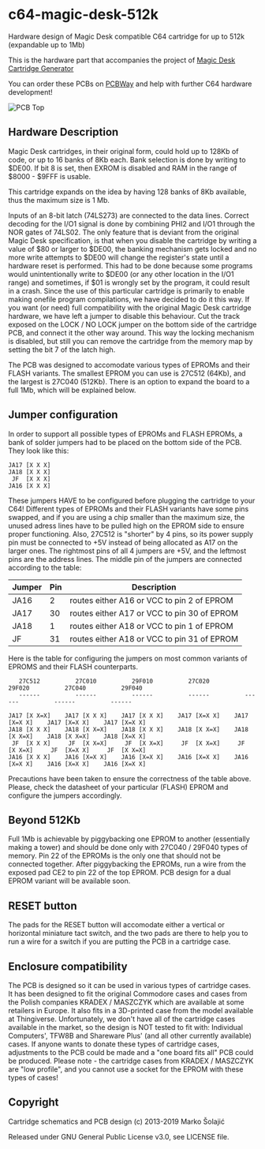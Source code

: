 # c64-magic-desk-512k
Hardware design of Magic Desk compatible C64 cartridge for up to 512k (expandable up to 1Mb)

This is the hardware part that accompanies the project of [Magic Desk Cartridge Generator](https://bitbucket.org/zzarko/magic-desk-cartridge-generator/)

You can order these PCBs on [PCBWay](https://www.pcbway.com/project/shareproject/C64_Magic_Desk_512k_Cartridge.html) and help with further C64 hardware development!

![PCB Top](./MDCC_512k_pcb_top.png)

Hardware Description
--------------------

Magic Desk cartridges, in their original form, could hold up to 128Kb of code, or up to 16 banks of 8Kb each. Bank selection is done by writing to $DE00. If bit 8 is set, then EXROM is disabled and RAM in the range of $8000 - $9FFF is usable.

This cartridge expands on the idea by having 128 banks of 8Kb available, thus the maximum size is 1 Mb.

Inputs of an 8-bit latch (74LS273) are connected to the data lines. Correct decoding for the I/O1 signal is done by combining PHI2 and I/O1 through the NOR gates of 74LS02. The only feature that is deviant from the original Magic Desk specification, is that when you disable the cartridge by writing a value of $80 or larger to $DE00, the banking mechanism gets locked and no more write attempts to $DE00 will change the register's state until a hardware reset is performed. This had to be done because some programs would unintentionally write to $DE00 (or any other location in the I/O1 range) and sometimes, if $01 is wrongly set by the program, it could result in a crash. Since the use of this particular cartridge is primarily to enable making onefile program compilations, we have decided to do it this way. If you want (or need) full compatibility with the original Magic Desk cartridge hardware, we have left a jumper to disable this behaviour. Cut the track exposed on the LOCK / NO LOCK jumper on the bottom side of the cartridge PCB, and connect it the other way around. This way the locking mechanism is disabled, but still you can remove the cartridge from the memory map by setting the bit 7 of the latch high.

The PCB was designed to accomodate various types of EPROMs and their FLASH variants. The smallest EPROM you can use is 27C512 (64Kb), and the largest is 27C040 (512Kb). There is an option to expand the board to a full 1Mb, which will be explained below.

Jumper configuration
--------------------

In order to support all possible types of EPROMs and FLASH EPROMs, a bank of solder jumpers had to be placed on the bottom side of the PCB. They look like this:

```
JA17 [X X X]       
JA18 [X X X]      
 JF  [X X X]      
JA16 [X X X]
```

These jumpers HAVE to be configured before plugging the cartridge to your C64! Different types of EPROMs and their FLASH variants have some pins swapped, and if you are using a chip smaller than the maximum size, the unused adress lines have to be pulled high on the EPROM side to ensure proper functioning. Also, 27C512 is "shorter" by 4 pins, so its power supply pin must be connected to +5V instead of being allocated as A17 on the larger ones. The rightmost pins of all 4 jumpers are +5V, and the leftmost pins are the address lines. The middle pin of the jumpers are connected according to the table:

| Jumper | Pin | Description                                 |
|--------|-----|---------------------------------------------|
| JA16   | 2   | routes either A16 or VCC to pin 2 of EPROM  |
| JA17   | 30  | routes either A17 or VCC to pin 30 of EPROM |
| JA18   | 1   | routes either A18 or VCC to pin 1 of EPROM  |
| JF     | 31  | routes either A18 or VCC to pin 31 of EPROM |

Here is the table for configuring the jumpers on most common variants of EPROMS and their FLASH counterparts.

```
   27C512          27C010          29F010          27C020          29F020          27C040          29F040
   ------          ------          ------          ------          ------          ------          ------

JA17 [X X=X]    JA17 [X X X]    JA17 [X X X]    JA17 [X=X X]    JA17 [X=X X]    JA17 [X=X X]    JA17 [X=X X]
JA18 [X X X]    JA18 [X X=X]    JA18 [X X X]    JA18 [X X=X]    JA18 [X X=X]    JA18 [X X=X]    JA18 [X=X X]
 JF  [X X X]     JF  [X X=X]     JF  [X X=X]     JF  [X X=X]     JF  [X X=X]     JF  [X=X X]     JF  [X X=X]
JA16 [X X X]    JA16 [X=X X]    JA16 [X=X X]    JA16 [X=X X]    JA16 [X=X X]    JA16 [X=X X]    JA16 [X=X X]
```

Precautions have been taken to ensure the correctness of the table above. Please, check the datasheet of your particular (FLASH) EPROM and configure the jumpers accordingly.

Beyond 512Kb
------------

Full 1Mb is achievable by piggybacking one EPROM to another (essentially making a tower) and should be done only with 27C040 / 29F040 types of memory. Pin 22 of the EPROMs is the only one that should not be connected together. After piggybacking the EPROMs, run a wire from the exposed pad CE2 to pin 22 of the top EPROM. PCB design for a dual EPROM variant will be available soon.

RESET button
------------

The pads for the RESET button will accomodate either a vertical or horizontal miniature tact switch, and the two pads are there to help you to run a wire for a switch if you are putting the PCB in a cartridge case.

Enclosure compatibility
-----------------------

The PCB is designed so it can be used in various types of cartridge cases. It has been designed to fit the original Commodore cases and cases from the Polish companies KRADEX / MASZCZYK which are available at some retailers in Europe. It also fits in a 3D-printed case from the model available at Thingiverse. Unfortunately, we don't have all of the cartridge cases available in the market, so the design is NOT tested to fit with: Individual Computers', TFW8B and Shareware Plus' (and all other currently available) cases. If anyone wants to donate these types of cartridge cases, adjustments to the PCB could be made and a "one board fits all" PCB could be produced.
Please note - the cartridge cases from KRADEX / MASZCZYK are "low profile", and you cannot use a socket for the EPROM with these types of cases!

Copyright
---------

Cartridge schematics and PCB design (c) 2013-2019 Marko Šolajić

Released under GNU General Public License v3.0, see LICENSE file.
